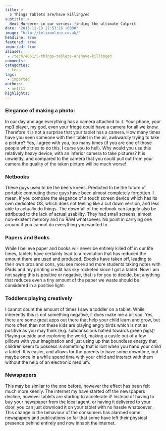 ```yaml
---
title: >
  5 Things Tablets are/have killing/ed
subtitle: >
  Next Murderer in our series: finding the ultimate Culprit
date: "2013-11-13 22:53:26 +0000"
image: "http://felixonline.co.uk/"
headline: true
featured: true
imported: true
aliases:
 - /tech/4051/5-things-tablets-arehave-killinged
comments:
categories:
 - tech
tags:
 - imported
authors:
 - me1711
highlights:
---
```


###  Elegance of making a photo:

In our day and age everything has a camera attached to it. Your phone, your mp3 player, my god, even your fridge could have a camera for all we know. Therefore it is not a surprise that your tablet has a camera. How many times have you seen someone with their tablet in the air, awkwardly trying to take a picture? Yes, I agree with you, too many times (if you are one of those people who tries to do this, I curse you to hell). Why would you use this relatively heavy device, with an inferior camera to take pictures? It is unwieldy, and compared to the camera that you could pull out from your camera the quality of the taken picture will be much worse!

###  Netbooks

These guys used to be the bee's knees. Predicted to be the future of portable computing these guys have been almost completely forgotten. I mean, if you compare the elegance of a touch screen device which has its own dedicated OS, which does not feeling like a cut down version, and less able to actually do things. The downfall of the netbook can largely also be attributed to the lack of actual usability. They had small screens, almost non-existent memory and no RAM whatsoever. No point in carrying one around if you cannot do everything you wanted to.

###  Papers and Books

While I believe paper and books will never be entirely killed off in our life times, tablets have certainly lead to a revolution that has reduced the amount there are used and produced. Ebooks have taken off, leading to their own pros and cons, you see more and more students taking notes with iPads and my printing credit has sky rocketed since I got a tablet. Now I am not saying this is positive or negative, that is for you to decide, but anything that reduces even a tiny amount of the paper we waste should be considered in a positive light.

###  Toddlers playing creatively

I cannot count the amount of times I saw a toddler on a tablet. While inherently this is not something negative, it does make me a bit sad. Yes, there are some great apps out there that help your child learn and grow, but more often than not these kids are playing angry birds which is not as positive as you may think (e.g. subconscious hatred towards green pigs)! Playing outside and exploring the world, making a castle out of a few pillows with your imagination and just using up that boundless energy that children seem to possess is something that is lost when you hand your child a tablet. It is easier, and allows for the parents to have some downtime, but maybe once in a while spend time with your child and interact with them without the help of an electronic medium.

###  Newspapers

This may be similar to the one before, however the effect has been felt much more keenly. The internet my have started off the newspapers decline, however tablets are starting to accelerate it! Instead of having to buy your newspaper from the local agent, or having it delivered to your door, you can just download it on your tablet with no hassle whatsoever. This change in the behaviour of the consumers has alarmed some newspapers and publications so far that some have left their physical presence behind entirely and now inhabit the internet.

